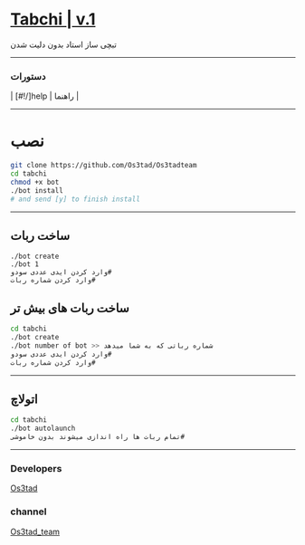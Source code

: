 # [Tabchi | v.1](https://telegram.me/Os3tad_team)

تبچی ساز استاد 
بدون دلیت شدن 


* * *

### دستورات


| [#!/]help | راهنما  |


* * *

# نصب

```sh
git clone https://github.com/Os3tad/Os3tadteam
cd tabchi
chmod +x bot
./bot install
# and send [y] to finish install
```
* * *
## ساخت ربات
```
./bot create
./bot 1
وارد کردن ایدی عددی سودو#
وارد کردن شماره ربات#
```
## ساخت ربات های بیش تر

```sh
cd tabchi
./bot create
./bot number of bot >> شماره رباتی که به شما میدهد
وارد کردن ایدی عددی سودو#
وارد کردن شماره ربات#
```
* * *
## اتولاچ
```sh
cd tabchi
./bot autolaunch
تمام ربات ها راه اندازی میشوند بدون خاموشی#
```
***


### Developers
[Os3tad](https://telegram.me/Os3tad)
### channel
[Os3tad_team](https://telegram.me/Os3tad_team)
